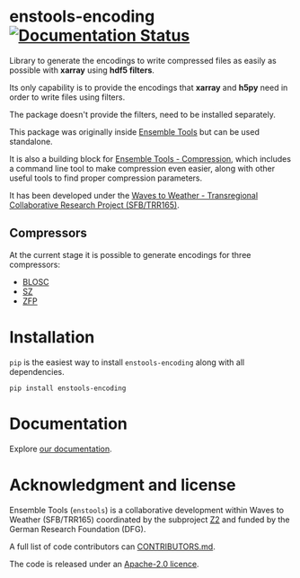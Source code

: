 # enstools-encoding [![Documentation Status](https://readthedocs.org/projects/enstools/badge/?version=latest)](https://enstools-encoding.readthedocs.io/en/latest/?badge=latest)

Library to generate the encodings to write compressed files as easily as possible with **xarray** using **hdf5 filters**.

Its only capability is to provide the encodings that **xarray** and **h5py** need in order to write files using filters.

The package doesn't provide the filters, need to be installed separately.

This package was originally inside [Ensemble Tools](https://github.com/wavestoweather/enstools) but can be used standalone.

It is also a building block for [Ensemble Tools - Compression](https://github.com/wavestoweather/enstools-compression),
which includes a command line tool to make compression even easier, along with other useful tools to find proper compression parameters.

It has been developed under the [Waves to Weather - Transregional Collaborative Research 
Project (SFB/TRR165)](https://wavestoweather.de). 

## Compressors
At the current stage it is possible to generate encodings for three compressors:
- [BLOSC](https://github.com/Blosc/hdf5-blosc)
- [SZ](https://github.com/szcompressor/SZ)
- [ZFP](https://github.com/LLNL/H5Z-ZFP)

# Installation

`pip` is the easiest way to install `enstools-encoding` along with all dependencies.

    pip install enstools-encoding

# Documentation

Explore [our documentation](https://enstools-encoding.readthedocs.io).          

# Acknowledgment and license

Ensemble Tools (`enstools`) is a collaborative development within
Waves to Weather (SFB/TRR165) coordinated by the subproject 
[Z2](https://www.wavestoweather.de/research_areas/phase2/z2) and funded by the
German Research Foundation (DFG).

A full list of code contributors can [CONTRIBUTORS.md](./CONTRIBUTORS.md).

The code is released under an [Apache-2.0 licence](./LICENSE).
